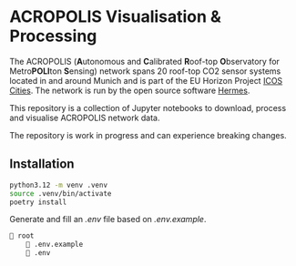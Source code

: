 # ACROPOLIS Visualisation & Processing

The ACROPOLIS (**A**utonomous and **C**alibrated **R**oof-top **O**bservatory for Metro**POLI**ton **S**ensing) network spans 20 roof-top CO2 sensor systems located in and around Munich and is part of the EU Horizon Project [ICOS Cities](https://www.icos-cp.eu/projects/icos-cities). The network is run by the open source software [Hermes](https://github.com/tum-esm/hermes). 

This repository is a collection of Jupyter notebooks to download, process and visualise ACROPOLIS network data.

The repository is work in progress and can experience breaking changes.

## Installation

```bash
python3.12 -m venv .venv
source .venv/bin/activate
poetry install
```

Generate and fill an *.env* file based on *.env.example*.
```bash
📁 root
    📄 .env.example
    📄 .env
```


